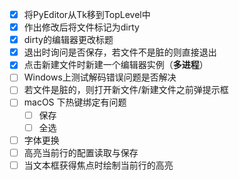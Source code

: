 - [x] 将PyEditor从Tk移到TopLevel中
- [x] 作出修改后将文件标记为dirty
- [x] dirty的编辑器更改标题
- [x] 退出时询问是否保存，若文件不是脏的则直接退出
- [x] 点击新建文件时新建一个编辑器实例（**多进程**）
- [ ] Windows上测试解码错误问题是否解决
- [ ] 若文件是脏的，则打开新文件/新建文件之前弹提示框
- [ ] macOS 下热键绑定有问题
    - [ ] 保存
    - [ ] 全选
- [ ] 字体更换
- [ ] 高亮当前行的配置读取与保存
- [ ] 当文本框获得焦点时绘制当前行的高亮
